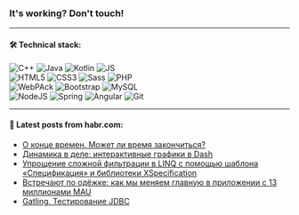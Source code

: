 ### It's working? Don't touch!

---

#### 🛠️ Technical stack:

![C++](https://img.shields.io/badge/C++-informational?logo=c%2B%2B&style=flat&logoColor=white&color=9C033A)
![Java](https://img.shields.io/badge/Java-informational?logo=java&style=flat&logoColor=white&color=007396)
![Kotlin](https://img.shields.io/badge/Kotlin-informational?logo=Kotlin&style=flat&logoColor=white&color=0095D5)
![JS](https://img.shields.io/badge/JS-informational?logo=javaScript&style=flat&logoColor=black&color=F7Df1E) <br>
![HTML5](https://img.shields.io/badge/HTML5-informational?logo=html5&style=flat&logoColor=white&color=E34F26)
![CSS3](https://img.shields.io/badge/CSS3-informational?logo=css3&style=flat&logoColor=white&color=157286)
![Sass](https://img.shields.io/badge/Saas-informational?logo=sass&style=flat&logoColor=white&color=hotpink)
![PHP](https://img.shields.io/badge/PHP-informational?logo=php&style=flat&logoColor=white&color=777BB4) <br>
![WebPAck](https://img.shields.io/badge/WebPack-informational?logo=webPack&style=flat&logoColor=white&color=FF6F00)
![Bootstrap](https://img.shields.io/badge/Bootstrap-informational?logo=Bootstrap&style=flat&logoColor=white&color=7952B3)
![MySQL](https://img.shields.io/badge/MySQL-informational?logo=MySQL&style=flat&logoColor=white&color=00f) <br>
![NodeJS](https://img.shields.io/badge/NodeJS-informational?logo=node.js&style=flat&logoColor=white&color=43853D)
![Spring](https://img.shields.io/badge/Spring-informational?logo=Spring&style=flat&logoColor=white&color=0A9EDC)
![Angular](https://img.shields.io/badge/Vue-informational?logo=vue.js&style=flat&logoColor=white&color=red)
![Git](https://img.shields.io/badge/Git-informational?logo=git&style=flat&logoColor=white&color=darkorange)

___

#### 💬 Latest posts from habr.com:

<!-- BLOG-POST-LIST:START -->
- [О конце времен. Может ли время закончиться?](https://habr.com/ru/post/663812/?utm_source=habrahabr&utm_medium=rss&utm_campaign=663812)
- [Динамика в деле: интерактивные графики в Dash](https://habr.com/ru/post/663686/?utm_source=habrahabr&utm_medium=rss&utm_campaign=663686)
- [Упрощение сложной фильтрации в LINQ с помощью шаблона «Спецификация» и библиотеки XSpecification](https://habr.com/ru/post/663808/?utm_source=habrahabr&utm_medium=rss&utm_campaign=663808)
- [Встречают по одёжке: как мы меняем главную в приложении с 13 миллионами MAU](https://habr.com/ru/post/663510/?utm_source=habrahabr&utm_medium=rss&utm_campaign=663510)
- [Gatling. Тестирование JDBC](https://habr.com/ru/post/663718/?utm_source=habrahabr&utm_medium=rss&utm_campaign=663718)
<!-- BLOG-POST-LIST:END -->
